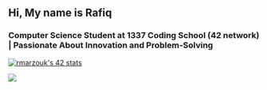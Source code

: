 
<h2>Hi, My name is Rafiq</h2>
<h3>Computer Science Student at 1337 Coding School (42 network) | Passionate About Innovation and Problem-Solving</h3>
<a href="https://github.com/oakoudad/badge42"><img src="https://badge.mediaplus.ma/greenbinary/rmarzouk" alt="rmarzouk's 42 stats" /></a>
</p>
<a href="https://visitcount.itsvg.in"><img src="https://visitcount.itsvg.in/api?id=rmarzouk&label=Profile%20Views&color=3&pretty=false" /></a>

